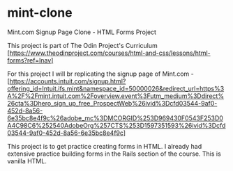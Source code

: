 # mint-clone
Mint.com Signup Page Clone - HTML Forms Project


This project is part of The Odin Project's Curriculum [https://www.theodinproject.com/courses/html-and-css/lessons/html-forms?ref=lnav]

For this project I will br replicating the signup page of Mint.com - [https://accounts.intuit.com/signup.html?offering_id=Intuit.ifs.mint&namespace_id=50000026&redirect_url=https%3A%2F%2Fmint.intuit.com%2Foverview.event%3Futm_medium%3Ddirect%26cta%3Dhero_sign_up_free_ProspectWeb%26ivid%3Dcfd03544-9af0-452d-8a56-6e35bc8e4f9c%26adobe_mc%3DMCORGID%253D969430F0543F253D0A4C98C6%252540AdobeOrg%257CTS%253D1597351593%26ivid%3Dcfd03544-9af0-452d-8a56-6e35bc8e4f9c]


This project is to get practice creating forms in HTML. I already had extensive practice building forms in the Rails section of the course. This is vanilla HTML.